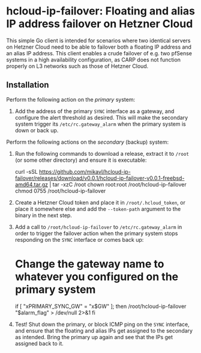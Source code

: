# hcloud-ip-failover: Floating and alias IP address failover on Hetzner Cloud

This simple Go client is intended for scenarios where two identical servers on Hetzner Cloud need to be able to failover both a floating IP address and an alias IP address. This client enables a crude failover of e.g. two pfSense systems in a high availability configuration, as CARP does not function properly on L3 networks such as those of Hetzner Cloud.

## Installation

Perform the following action on the *primary* system:

1. Add the address of the primary `SYNC` interface as a gateway, and configure the alert threshold as desired. This will make the secondary system trigger its `/etc/rc.gateway_alarm` when the primary system is down or back up.

Perform the following actions on the *secondary* (backup) system:

1. Run the following commands to download a release, extract it to `/root` (or some other directory) and ensure it is executable:

    curl -sSL https://github.com/mikavl/hcloud-ip-failover/releases/download/v0.0.1/hcloud-ip-failover-v0.0.1-freebsd-amd64.tar.gz | tar -xzC /root
    chown root:root /root/hcloud-ip-failover
    chmod 0755 /root/hcloud-ip-failover

2. Create a Hetzner Cloud token and place it in `/root/.hcloud_token`, or place it somewhere else and add the `--token-path` argument to the binary in the next step.

3. Add a call to `/root/hcloud-ip-failover` to `/etc/rc.gateway_alarm` in order to trigger the failover action when the primary system stops responding on the `SYNC` interface or comes back up:

    # Change the gateway name to whatever you configured on the primary system
    if [ "xPRIMARY_SYNC_GW" = "x$GW" ]; then
      /root/hcloud-ip-failover "$alarm_flag" > /dev/null 2>&1
    fi

4. Test! Shut down the primary, or block ICMP ping on the `SYNC` interface, and ensure that the floating and alias IPs get assigned to the secondary as intended. Bring the primary up again and see that the IPs get assigned back to it.

